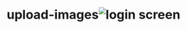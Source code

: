 # upload-images![login screen](https://github.com/user-attachments/assets/8fb6dc3d-8b74-407e-888e-67aac5837bcd)
